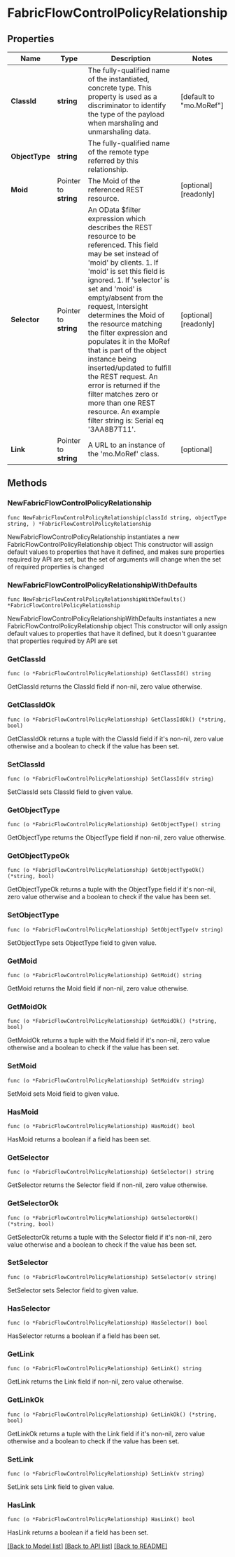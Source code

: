 # FabricFlowControlPolicyRelationship

## Properties

Name | Type | Description | Notes
------------ | ------------- | ------------- | -------------
**ClassId** | **string** | The fully-qualified name of the instantiated, concrete type. This property is used as a discriminator to identify the type of the payload when marshaling and unmarshaling data. | [default to "mo.MoRef"]
**ObjectType** | **string** | The fully-qualified name of the remote type referred by this relationship. | 
**Moid** | Pointer to **string** | The Moid of the referenced REST resource. | [optional] [readonly] 
**Selector** | Pointer to **string** | An OData $filter expression which describes the REST resource to be referenced. This field may be set instead of &#39;moid&#39; by clients. 1. If &#39;moid&#39; is set this field is ignored. 1. If &#39;selector&#39; is set and &#39;moid&#39; is empty/absent from the request, Intersight determines the Moid of the resource matching the filter expression and populates it in the MoRef that is part of the object instance being inserted/updated to fulfill the REST request. An error is returned if the filter matches zero or more than one REST resource. An example filter string is: Serial eq &#39;3AA8B7T11&#39;. | [optional] [readonly] 
**Link** | Pointer to **string** | A URL to an instance of the &#39;mo.MoRef&#39; class. | [optional] 

## Methods

### NewFabricFlowControlPolicyRelationship

`func NewFabricFlowControlPolicyRelationship(classId string, objectType string, ) *FabricFlowControlPolicyRelationship`

NewFabricFlowControlPolicyRelationship instantiates a new FabricFlowControlPolicyRelationship object
This constructor will assign default values to properties that have it defined,
and makes sure properties required by API are set, but the set of arguments
will change when the set of required properties is changed

### NewFabricFlowControlPolicyRelationshipWithDefaults

`func NewFabricFlowControlPolicyRelationshipWithDefaults() *FabricFlowControlPolicyRelationship`

NewFabricFlowControlPolicyRelationshipWithDefaults instantiates a new FabricFlowControlPolicyRelationship object
This constructor will only assign default values to properties that have it defined,
but it doesn't guarantee that properties required by API are set

### GetClassId

`func (o *FabricFlowControlPolicyRelationship) GetClassId() string`

GetClassId returns the ClassId field if non-nil, zero value otherwise.

### GetClassIdOk

`func (o *FabricFlowControlPolicyRelationship) GetClassIdOk() (*string, bool)`

GetClassIdOk returns a tuple with the ClassId field if it's non-nil, zero value otherwise
and a boolean to check if the value has been set.

### SetClassId

`func (o *FabricFlowControlPolicyRelationship) SetClassId(v string)`

SetClassId sets ClassId field to given value.


### GetObjectType

`func (o *FabricFlowControlPolicyRelationship) GetObjectType() string`

GetObjectType returns the ObjectType field if non-nil, zero value otherwise.

### GetObjectTypeOk

`func (o *FabricFlowControlPolicyRelationship) GetObjectTypeOk() (*string, bool)`

GetObjectTypeOk returns a tuple with the ObjectType field if it's non-nil, zero value otherwise
and a boolean to check if the value has been set.

### SetObjectType

`func (o *FabricFlowControlPolicyRelationship) SetObjectType(v string)`

SetObjectType sets ObjectType field to given value.


### GetMoid

`func (o *FabricFlowControlPolicyRelationship) GetMoid() string`

GetMoid returns the Moid field if non-nil, zero value otherwise.

### GetMoidOk

`func (o *FabricFlowControlPolicyRelationship) GetMoidOk() (*string, bool)`

GetMoidOk returns a tuple with the Moid field if it's non-nil, zero value otherwise
and a boolean to check if the value has been set.

### SetMoid

`func (o *FabricFlowControlPolicyRelationship) SetMoid(v string)`

SetMoid sets Moid field to given value.

### HasMoid

`func (o *FabricFlowControlPolicyRelationship) HasMoid() bool`

HasMoid returns a boolean if a field has been set.

### GetSelector

`func (o *FabricFlowControlPolicyRelationship) GetSelector() string`

GetSelector returns the Selector field if non-nil, zero value otherwise.

### GetSelectorOk

`func (o *FabricFlowControlPolicyRelationship) GetSelectorOk() (*string, bool)`

GetSelectorOk returns a tuple with the Selector field if it's non-nil, zero value otherwise
and a boolean to check if the value has been set.

### SetSelector

`func (o *FabricFlowControlPolicyRelationship) SetSelector(v string)`

SetSelector sets Selector field to given value.

### HasSelector

`func (o *FabricFlowControlPolicyRelationship) HasSelector() bool`

HasSelector returns a boolean if a field has been set.

### GetLink

`func (o *FabricFlowControlPolicyRelationship) GetLink() string`

GetLink returns the Link field if non-nil, zero value otherwise.

### GetLinkOk

`func (o *FabricFlowControlPolicyRelationship) GetLinkOk() (*string, bool)`

GetLinkOk returns a tuple with the Link field if it's non-nil, zero value otherwise
and a boolean to check if the value has been set.

### SetLink

`func (o *FabricFlowControlPolicyRelationship) SetLink(v string)`

SetLink sets Link field to given value.

### HasLink

`func (o *FabricFlowControlPolicyRelationship) HasLink() bool`

HasLink returns a boolean if a field has been set.


[[Back to Model list]](../README.md#documentation-for-models) [[Back to API list]](../README.md#documentation-for-api-endpoints) [[Back to README]](../README.md)


